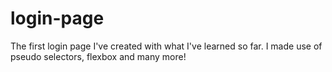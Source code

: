 # login-page
The first login page I've created with what I've learned so far.
I made use of pseudo selectors, flexbox and many more!
